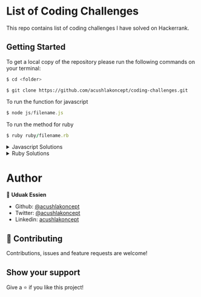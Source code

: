 # List of Coding Challenges 

This repo contains list of coding challenges I have solved on Hackerrank.

## Getting Started

To get a local copy of the repository please run the following commands on your terminal:

~~~bash
$ cd <folder>
~~~

~~~shell
$ git clone https://github.com/acushlakoncept/coding-challenges.git
~~~

To run the function for javascript

~~~javascript
$ node js/filename.js
~~~

To run the method for ruby

~~~ruby
$ ruby ruby/filename.rb
~~~

<details markdown="block">
  <summary> Javascript Solutions </summary>

* [destroyer](https://github.com/acushlakoncept/coding-challenges/blob/master/js/destroyer.js)

* [reverseString](https://github.com/acushlakoncept/coding-challenges/blob/master/js/reverse_string.js)

* [translatePigLatin](https://github.com/acushlakoncept/coding-challenges/blob/master/js/translate_piglatin.js)

* [truncate_string](https://github.com/acushlakoncept/coding-challenges/blob/master/js/truncate_string.js)

  </details>

<details markdown="block">
  <summary> Ruby Solutions </summary>

* [drawing_book](https://github.com/acushlakoncept/coding-challenges/blob/master/ruby/drawing_book.rb)

* [repeated_strings](https://github.com/acushlakoncept/coding-challenges/blob/master/ruby/repeated_strings.rb)


  </details>


# Author

👤 **Uduak Essien**

- Github: [@acushlakoncept](https://github.com/acushlakoncept/)
- Twitter: [@acushlakoncept](https://twitter.com/acushlakoncept)
- Linkedin: [acushlakoncept](https://www.linkedin.com/in/acushlakoncept/)

## 🤝 Contributing

Contributions, issues and feature requests are welcome!

## Show your support

Give a ⭐️ if you like this project!
